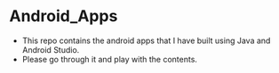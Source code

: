 # Android_Apps

* This repo contains the android apps that I have built using Java and Android Studio.
* Please go through it and play  with the contents.
